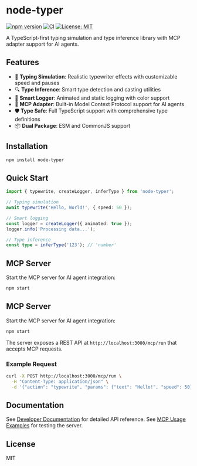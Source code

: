 # node-typer

[![npm version](https://badge.fury.io/js/node-typer.svg)](https://badge.fury.io/js/node-typer)
[![CI](https://github.com/ObisDevs/node-typer-MCP/workflows/CI/badge.svg)](https://github.com/ObisDevs/node-typer-MCP/actions)
[![License: MIT](https://img.shields.io/badge/License-MIT-yellow.svg)](https://opensource.org/licenses/MIT)

A TypeScript-first typing simulation and type inference library with MCP adapter support for AI agents.

## Features

- 🎯 **Typing Simulation**: Realistic typewriter effects with customizable speed and pauses
- 🔍 **Type Inference**: Smart type detection and casting utilities
- 📝 **Smart Logger**: Animated and static logging with color support
- 🤖 **MCP Adapter**: Built-in Model Context Protocol support for AI agents
- 🛡️ **Type Safe**: Full TypeScript support with comprehensive type definitions
- 📦 **Dual Package**: ESM and CommonJS support

## Installation

```bash
npm install node-typer
```

## Quick Start

```typescript
import { typewrite, createLogger, inferType } from 'node-typer';

// Typing simulation
await typewrite('Hello, World!', { speed: 50 });

// Smart logging
const logger = createLogger({ animated: true });
logger.info('Processing data...');

// Type inference
const type = inferType('123'); // 'number'
```

## MCP Server

Start the MCP server for AI agent integration:

```bash
npm start
```

## MCP Server

Start the MCP server for AI agent integration:

```bash
npm start
```

The server exposes a REST API at `http://localhost:3000/mcp/run` that accepts MCP requests.

### Example Request
```bash
curl -X POST http://localhost:3000/mcp/run \
  -H "Content-Type: application/json" \
  -d '{"action": "typewrite", "params": {"text": "Hello!", "speed": 50}}'
```

## Documentation

See [Developer Documentation](./docs/developer.md) for detailed API reference.
See [MCP Usage Examples](./examples/mcp-usage.md) for testing the server.

## License

MIT